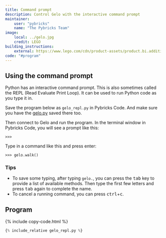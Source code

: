 ```yaml
---
title: Command prompt
description: Control Gelo with the interactive command prompt
maintainer:
    user: "pybricks"
    name: "The Pybricks Team"
image:
    local: ../gelo.jpg
    credit: LEGO
building_instructions:
    external: https://www.lego.com/cdn/product-assets/product.bi.additional.main.pdf/51515_Gelo.pdf
code: "#program"
---
```


## Using the command prompt

Python has an interactive command prompt. This is also sometimes called the
REPL (Read Evaluate Print Loop). It can be used to run Python code as you
type it in.

Save the program below as `gelo_repl.py` in Pybricks Code. And make sure you
have the [gelo.py](../#gelo-module) saved there too.

Then connect to Gelo and run the program. In the terminal window in Pybricks
Code, you will see a prompt like this:

```
>>>
```

Type in a command like this and press enter:

```
>>> gelo.walk()
```

### Tips

* To save some typing, after typing `gelo.`, you can press the <kbd>tab</kbd>
  key to provide a list of available methods. Then type the first few letters
  and press <kbd>tab</kbd> again to complete the name.
* To cancel a running command, you can press <kbd>ctrl</kbd>+<kbd>c</kbd>.


## Program

{% include copy-code.html %}
```python
{% include_relative gelo_repl.py %}
```
